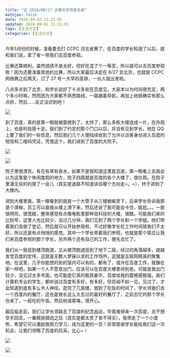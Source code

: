 ```yaml
---
title: "记 2018/08/27 访客北京百度总部"
mathjax: false
date: 2018-09-02 21:21:01
updated: 2018-09-02 21:21:01
tags: [生活方式]
categories: [生活方式]
---
```


今年5月份的时候，准备要去打 CCPC 河北省赛了，在百度的学长知道了以后，就和我们说，拿了省一带我们去百度参观。

比赛还算顺利，虽然成绩不是太好，但好在混了个一等奖，所以就可以去百度参观啦！因为还要准备其他的比赛，所以大家最后决定在 8/27 去北京，也就是 CCPC 网络赛之后两天，订了 27 号一大早的高铁，一伙人就出发啦。

八点多点到了北京，和学长说好了十点多些在百度见，大家本以为时间很充足，两个多小时嘛，然而因为大家都不熟悉路线，一路跟着导航，再加上地铁确实有那么点挤，然后……反正没迟到吧！

<!--more-->

![](https://gukaifeng.cn/posts/ji-2018-08-27-fang-ke-bei-jing-bai-du-zong-bu/%E8%AE%B02018-08-27%E8%AE%BF%E5%AE%A2%E5%8C%97%E4%BA%AC%E7%99%BE%E5%BA%A6%E6%80%BB%E9%83%A8_1.jpg)


到了百度，真的是第一眼就被震撼到了，太帅了，那么多栋大楼连成一片，在外观上，也是科技感十足。我们到了约定的那个门口以后，并没有见到学长，他在 QQ 上要了我们的一些信息，然后我们几个人便陆续收到了允许以访客身份进入百度的短信和二维码凭证，凭借这个，我们进到了百度的大院子。

![](https://gukaifeng.cn/posts/ji-2018-08-27-fang-ke-bei-jing-bai-du-zong-bu/%E8%AE%B02018-08-27%E8%AE%BF%E5%AE%A2%E5%8C%97%E4%BA%AC%E7%99%BE%E5%BA%A6%E6%80%BB%E9%83%A8_2.jpg)


![](https://gukaifeng.cn/posts/ji-2018-08-27-fang-ke-bei-jing-bai-du-zong-bu/%E8%AE%B02018-08-27%E8%AE%BF%E5%AE%A2%E5%8C%97%E4%BA%AC%E7%99%BE%E5%BA%A6%E6%80%BB%E9%83%A8_3.jpg)


院子里很漂亮，有花有草有泉水，如果不是我知道这里是百度，第一眼看上去我会以为这里是个休闲度假的地方，院子四周就是百度的各个大楼了，很壮观。在院子里漫无目的的晃了一会儿（其实是迷路不知道该往哪个方向走=。=），终于进到了大楼内。

进到大楼里面，第一眼看到的就是一个大管子从三楼蜿蜒至下，后来学长告诉我那是个滑梯，员工可以直接从楼上滑下来，然后还说了我可能会卡住，尴尬。。。一层很明亮，很宽敞，整体感觉有点像电影里那种高科技的大楼，很酷。可能我们来的比较早，这里人也比较少，没过几分钟，我们见到了两个学长和一个学姐，他们带着我们去做了登记，然后就可以开始参观啦，不过好像学长在工作时间陪我们不太好，所以还是有点悄悄的感觉。其中一个学长带着我们参观，也就是那个答应让我们来百度参观的那个学长，另外两个还有自己的工作，便先去忙了。

我们从一层逛到楼顶跑道，又从楼顶跑道逛到了地下二层，经过的角落越多，就越发觉百度的宏伟，这就是无数人梦寐以求的工作场所，这就是互联网精英的聚集地。在这里，几乎你能想的到的室内可以有的，都有了，或许在百度工作，就像在家一样吧，如果一个人不愿意出门，应该可以在百度大楼里待到老。可能是我出门较少，没见过太多市面，也可能是它真的极其豪华，百度给我的震撼感极强，我们计算机专业的学生，都听说过百度有多好，有多好，但百闻不如一见，见过了，才会知道到底有多么令人神往。逛完了几层楼，就到了吃饭的时间了，学长领我们去一个百度内的餐厅，这也是我长这么大去过的最好的餐厅了，之前去忙的那个学长也来了，一起吃的午饭，然后他请客咯，很开心。

最后临走前，我们让学长领路去了百度的纪念品店，毕竟难得来一次百度，总不想空手回去，一番精挑细选之后（其实是都太贵了舍不得买），我带走了一个小度熊，希望它可以激励我努力学习，成为这里的一员！非常感谢学长能给我们这一次机会，让我们领略了百度的风采，比心~！

![](https://gukaifeng.cn/posts/ji-2018-08-27-fang-ke-bei-jing-bai-du-zong-bu/%E8%AE%B02018-08-27%E8%AE%BF%E5%AE%A2%E5%8C%97%E4%BA%AC%E7%99%BE%E5%BA%A6%E6%80%BB%E9%83%A8_4.jpg)


![](https://gukaifeng.cn/posts/ji-2018-08-27-fang-ke-bei-jing-bai-du-zong-bu/%E8%AE%B02018-08-27%E8%AE%BF%E5%AE%A2%E5%8C%97%E4%BA%AC%E7%99%BE%E5%BA%A6%E6%80%BB%E9%83%A8_5.jpg)
